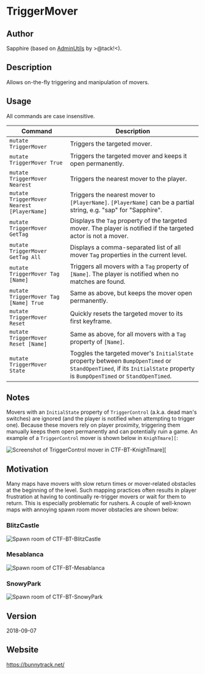 # TriggerMover

## Author
Sapphire (based on [AdminUtils](https://github.com/bunnytrack/AdminUtils) by >@tack!<).

## Description
Allows on-the-fly triggering and manipulation of movers.

## Usage
All commands are case insensitive.

| Command                                    | Description
| ---                                        | ---
| `mutate TriggerMover`                      | Triggers the targeted mover.
| `mutate TriggerMover True`                 | Triggers the targeted mover and keeps it open permanently.
| `mutate TriggerMover Nearest`              | Triggers the nearest mover to the player.
| `mutate TriggerMover Nearest [PlayerName]` | Triggers the nearest mover to `[PlayerName]`. `[PlayerName]` can be a partial string, e.g. "sap" for "Sapphire".
| `mutate TriggerMover GetTag`               | Displays the `Tag` property of the targeted mover. The player is notified if the targeted actor is not a mover.
| `mutate TriggerMover GetTag All`           | Displays a comma-separated list of all mover `Tag` properties in the current level.
| `mutate TriggerMover Tag [Name]`           | Triggers all movers with a `Tag` property of `[Name]`. The player is notified when no matches are found.
| `mutate TriggerMover Tag [Name] True`      | Same as above, but keeps the mover open permanently.
| `mutate TriggerMover Reset`                | Quickly resets the targeted mover to its first keyframe.
| `mutate TriggerMover Reset [Name]`         | Same as above, for all movers with a `Tag` property of `[Name]`.
| `mutate TriggerMover State`                | Toggles the targeted mover's `InitialState` property between `BumpOpenTimed` or `StandOpenTimed`, if its `InitialState` property is `BumpOpenTimed` or `StandOpenTimed`.

## Notes
Movers with an `InitialState` property of `TriggerControl` (a.k.a. dead man's switches) are ignored (and the player is notified when attempting to trigger one). Because these movers rely on player proximity, triggering them manually keeps them open permanently and can potentially ruin a game. An example of a `TriggerControl` mover is shown below in `KnighTmare][`:

![Screenshot of TriggerControl mover in CTF-BT-KnighTmare\]\[](https://i.imgur.com/TyGxnbH.jpg)

## Motivation
Many maps have movers with slow return times or mover-related obstacles at the beginning of the level. Such mapping practices often results in player frustration at having to continually re-trigger movers or wait for them to return. This is especially problematic for rushers. A couple of well-known maps with annoying spawn room mover obstacles are shown below:

### BlitzCastle
![Spawn room of CTF-BT-BlitzCastle](https://i.imgur.com/AjMTlNU.jpg)

### Mesablanca
![Spawn room of CTF-BT-Mesablanca](https://i.imgur.com/dUCGSmA.jpg)

### SnowyPark
![Spawn room of CTF-BT-SnowyPark](https://i.imgur.com/eeM5dYP.jpg)

## Version
2018-09-07

## Website
https://bunnytrack.net/
